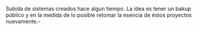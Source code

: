 Subida de sistemas creados hace algun tiempo. La idea es tener un bakup público y en la medida de lo posible retomar la esencia de éstos proyectos nuevamente.-
